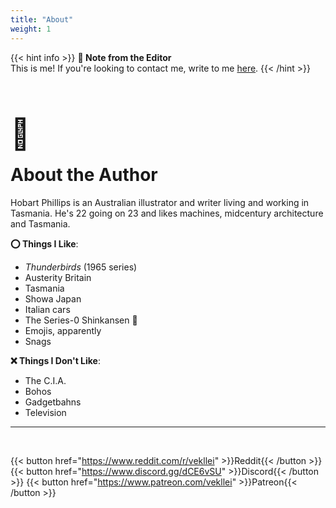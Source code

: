 ```yaml
---
title: "About"
weight: 1
---
```


{{< hint info >}}
**🌺 Note from the Editor**  
This is me! If you're looking to contact me, write to me [here](mailto:melonkony@icloud.com).
{{< /hint >}}

<h1 style = "font-size: xxx-large; margin-bottom: -20px">🍇</h1>

# About the Author

Hobart Phillips is an Australian illustrator and writer living and working in Tasmania. He's 22 going on 23 and likes machines, midcentury architecture and Tasmania.

**⭕ Things I Like**:
- *Thunderbirds* (1965 series)
- Austerity Britain
- Tasmania
- Showa Japan
- Italian cars
- The Series-0 Shinkansen 🚅
- Emojis, apparently
- Snags

**❌ Things I Don't Like**:
- The C.I.A.
- Bohos
- Gadgetbahns
- Television

---

<br>

{{< button href="https://www.reddit.com/r/vekllei" >}}Reddit{{< /button >}}
{{< button href="https://www.discord.gg/dCE6vSU" >}}Discord{{< /button >}}
{{< button href="https://www.patreon.com/vekllei" >}}Patreon{{< /button >}}

<br>

